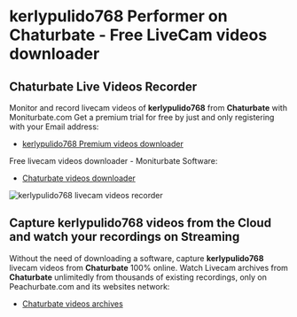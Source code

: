# kerlypulido768 Performer on Chaturbate - Free LiveCam videos downloader

## Chaturbate Live Videos Recorder

Monitor and record livecam videos of **kerlypulido768** from **Chaturbate** with Moniturbate.com
Get a premium trial for free by just and only registering with your Email address:
* [kerlypulido768 Premium videos downloader](https://moniturbate.com/request-demo-licence-key.html)

Free livecam videos downloader - Moniturbate Software:
* [Chaturbate videos downloader](https://moniturbate.com/moniturbate-download-software.html)

![kerlypulido768 livecam videos recorder](https://peachurnet.com/templates/moniturbate-software.png)


## Capture kerlypulido768 videos from the Cloud and watch your recordings on Streaming

Without the need of downloading a software, capture **kerlypulido768** livecam videos from **Chaturbate** 100% online.
Watch Livecam archives from **Chaturbate** unlimitedly from thousands of existing recordings, only on Peachurbate.com and its websites network:
* [Chaturbate videos archives](https://peachurnet.com/)